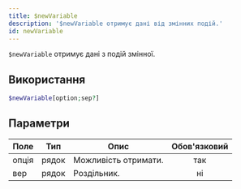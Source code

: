 ```yaml
---
title: $newVariable
description: '$newVariable отримує дані від змінних подій.'
id: newVariable
---
```


`$newVariable` отримує дані з подій змінної.

## Використання

```php
$newVariable[option;sep?]
```

## Параметри

| Поле  | Тип   | Опис                 | Обов'язковий |
| ----- | ----- | -------------------- |:------------:|
| опція | рядок | Можливість отримати. |     так      |
| вер   | рядок | Роздільник.          |      ні      |